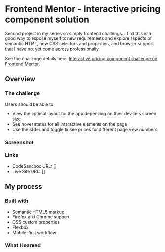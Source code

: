# Frontend Mentor - Interactive pricing component solution

Second project in my series on simply frontend challengs. I find this is a good way to expose myself to new requirements and explore aspects of semantic HTML, new CSS selectors and properties, and browser support that I have not yet come across professionally. 

See the challenge details here: [Interactive pricing component challenge on Frontend Mentor](https://www.frontendmentor.io/challenges/interactive-pricing-component-t0m8PIyY8).

## Overview

### The challenge

Users should be able to:

- View the optimal layout for the app depending on their device's screen size
- See hover states for all interactive elements on the page
- Use the slider and toggle to see prices for different page view numbers

### Screenshot

### Links

- CodeSandbox URL: []
- Live Site URL: []

## My process

### Built with

- Semantic HTML5 markup
- Firefox and Chrome support
- CSS custom properties
- Flexbox
- Mobile-first workflow

### What I learned
